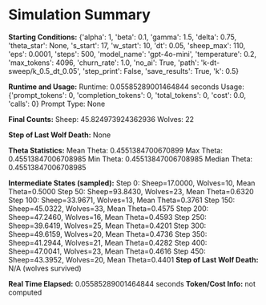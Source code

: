 # Simulation Summary

**Starting Conditions:**
{'alpha': 1, 'beta': 0.1, 'gamma': 1.5, 'delta': 0.75, 'theta_star': None, 's_start': 17, 'w_start': 10, 'dt': 0.05, 'sheep_max': 110, 'eps': 0.0001, 'steps': 500, 'model_name': 'gpt-4o-mini', 'temperature': 0.2, 'max_tokens': 4096, 'churn_rate': 1.0, 'no_ai': True, 'path': 'k-dt-sweep/k_0.5_dt_0.05', 'step_print': False, 'save_results': True, 'k': 0.5}

**Runtime and Usage:**
Runtime: 0.05585289001464844 seconds
Usage: {'prompt_tokens': 0, 'completion_tokens': 0, 'total_tokens': 0, 'cost': 0.0, 'calls': 0}
Prompt Type: None

**Final Counts:**
Sheep: 45.824973924362936
Wolves: 22

**Step of Last Wolf Death:**
None

**Theta Statistics:**
Mean Theta: 0.4551384700670899
Max Theta: 0.45513847006708985
Min Theta: 0.45513847006708985
Median Theta: 0.45513847006708985

**Intermediate States (sampled):**
Step 0: Sheep=17.0000, Wolves=10, Mean Theta=0.5000
Step 50: Sheep=93.8430, Wolves=23, Mean Theta=0.6320
Step 100: Sheep=33.9671, Wolves=13, Mean Theta=0.3761
Step 150: Sheep=45.0322, Wolves=33, Mean Theta=0.4575
Step 200: Sheep=47.2460, Wolves=16, Mean Theta=0.4593
Step 250: Sheep=39.6419, Wolves=25, Mean Theta=0.4201
Step 300: Sheep=49.6159, Wolves=20, Mean Theta=0.4736
Step 350: Sheep=41.2944, Wolves=21, Mean Theta=0.4282
Step 400: Sheep=47.0041, Wolves=23, Mean Theta=0.4616
Step 450: Sheep=43.3952, Wolves=20, Mean Theta=0.4401
**Step of Last Wolf Death:** N/A (wolves survived)

**Real Time Elapsed:** 0.05585289001464844 seconds
**Token/Cost Info:** not computed